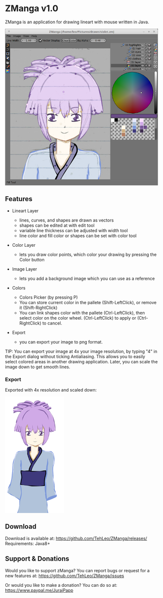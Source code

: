 # ZManga v1.0
ZManga is an application for drawing lineart with mouse written in Java.

![Screenshot](scr4.png)

## Features

* Lineart Layer
  * lines, curves, and shapes are drawn as vectors
  * shapes can be edited at with edit tool
  * variable line thickness can be adjusted with width tool
  * line color and fill color or shapes can be set with color tool

* Color Layer
  * lets you draw color points, which color your drawing by pressing the Color button
  
* Image Layer
  * lets you add a background image which you can use as a reference

* Colors
  * Colors Picker (by pressing P)
  * You can store current color in the pallete (Shift-LeftClick), or remove it (Shift-RightClick)
  * You can link shapes color with the pallete (Ctrl-LeftClick), then select color on the color wheel. (Ctrl-LeftClick) to apply or (Ctrl-RightClick) to cancel. 
  
* Export
  * you can export your image to png format. 
  
TIP: You can export your image at 4x your image resolution, by typing "4" in the Export dialog without ticking Antialiasing. This allows you to easily select colored areas in another drawing application. Later, you can scale the image down to get smooth lines.

### Export

Exported with 4x resolution and scaled down:

<img src="scr4export4x.png" alt="export" width="194" height="383">

## Download

Download is available at: https://github.com/TehLeo/ZManga/releases/
Requirements: Java8+

## Support & Donations

Would you like to support zManga?
You can report bugs or request for a new features at: https://github.com/TehLeo/ZManga/issues

Or would you like to make a donation?
You can do so at: https://www.paypal.me/JurajPapp

